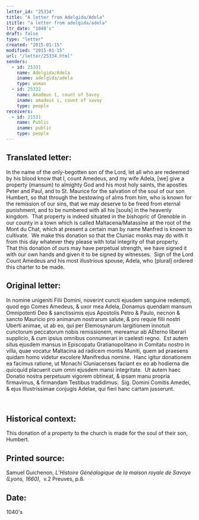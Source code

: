 ```yaml
---
letter_id: "25334"
title: "A letter from Adelgida/Adela"
ititle: "a letter from adelgida/adela"
ltr_date: "1040's"
draft: false
type: "letter"
created: "2015-01-15"
modified: "2015-01-15"
url: "/letter/25334.html"
senders:
  - id: 25331
    name: Adelgida/Adela
    iname: adelgida/adela
    type: woman
  - id: 25332
    name: Amadeus I, count of Savoy 
    iname: amadeus i, count of savoy 
    type: people
receivers:
  - id: 21531
    name: Public
    iname: public
    type: people
---
```

<h2> Translated letter:</h2><p>In the name of the only-begotten son of the Lord, let all who are redeemed by his blood know that I, count Amedeus, and my wife Adela, [we] give a property (mansum) to almighty God and his most holy saints, the apostles Peter and Paul, and to St. Maurice for the salvation of the soul of our son Humbert, so that through the bestowing of alms from him, who is known for the remission of our sins, that we may deserve to be freed from eternal punishment, and to be numbered with all his [souls] in the heavenly kingdom.&nbsp; That property is indeed situated in the bishopric of Grenoble in our county in a town which is called Maltacena/Matassine at the root of the Mont du Chat, which at present a certain man by name Manfred is known to cultivate.&nbsp; We make this donation so that the Cluniac monks may do with it from this day whatever they please with total integrity of that property.&nbsp;&nbsp; That this donation of ours may have perpetual strength, we have signed it with our own hands and given it to be signed by witnesses.&nbsp; Sign of the Lord Count Amedeus and his most illustrious spouse, Adela, who [plural] ordered this charter to be made.</p><h2 class="mt-4"> Original letter:</h2><p>In nomine unigeniti Filii Domini, noverint cuncti ejusdem sanguine redempti, quod ego Comes Amedeus, &amp; uxor mea Adela, Donamus quendam mansum Omnipotenti Deo &amp; sanctissimis ejus Apostolis Petro &amp; Paulo, necnon &amp; sancto Mauricio pro animarum nostrarum salute, &amp; pro requie filii nostri Uberti animae, ut ab eo, qui per Elemosynarum largitionem innotuit cunctorum peccatorum nobis remissionem, mereamur ab AEterno liberari supplicio, &amp; cum ipsius omnibus connumerari in caelesti regno.&nbsp; Est autem situs ejusdem mansus in Episcopatu Gratianopolitano in Comitatu nostro in villa, quae vocatur Maltacina ad radicem montis Muniti, quem ad praesens quidam homo videtur excolere Manifredus nomine.&nbsp; Hanc igitur donationem ea facimus ratione, ut Monachi Cluniacenses faciant ex eo ab hodierna die quicquid placuerit cum omni ejusdem mansi integritate.&nbsp; Ut autem haec Donatio nostra perpetuum vigorem obtineat, &amp; ipsam manu propria firmavimus, &amp; firmandam Testibus tradidimus.&nbsp; Sig. Domini Comitis Amedei, &amp; ejus Illustrissimae conjugis Adelae, qui fieri hanc cartam jusserunt.</p><p>&nbsp;</p><h2 class="mt-4"> Historical context:</h2><p>This donation of a property to the church is made for the soul of their son, Humbert.</p><h2 class="mt-4"> Printed source:</h2><p>Samuel Guichenon, <i>L’Histoire Généalogique de la maison royale de Savoye (Lyons, 1660),</i>&nbsp; v.2 Preuves, p.8.</p><h2 class="mt-4"> Date:</h2>1040's